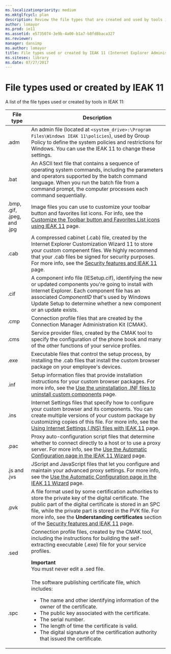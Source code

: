 ```yaml
---
ms.localizationpriority: medium
ms.mktglfcycl: plan
description: Review the file types that are created and used by tools in the Internet Explorer Administration Kit 11 (IEAK 11).
author: lomayor
ms.prod: ie11
ms.assetid: e5735074-3e9b-4a00-b1a7-b8fd8baca327
ms.reviewer: 
manager: dansimp
ms.author: lomayor
title: File types used or created by IEAK 11 (Internet Explorer Administration Kit 11 for IT Pros)
ms.sitesec: library
ms.date: 07/27/2017
---
```



# File types used or created by IEAK 11
A list of the file types used or created by tools in IEAK 11:

|File type |Description              |
|----------|-------------------------|
|.adm | An admin file (located at `<system_drive>:\Program Files\Windows IEAK 11\policies`), used by Group Policy to define the system policies and restrictions for Windows. You can use the IEAK 11 to change these settings. |
|.bat |An ASCII text file that contains a sequence of operating system commands, including the parameters and operators supported by the batch command language. When you run the batch file from a command prompt, the computer processes each command sequentially. |
|.bmp, .gif, .jpeg, and .jpg |Image files you can use to customize your toolbar button and favorites list icons. For info, see the [Customize the Toolbar button and Favorites List icons using IEAK 11](guidelines-toolbar-and-favorites-list-ieak11.md) page. |
|.cab |A compressed cabinet (.cab) file, created by the Internet Explorer Customization Wizard 11 to store your custom compenent files. We highly recommend that your .cab files be signed for security purposes. For more info, see the [Security features and IEAK 11](security-and-ieak11.md) page. |
|.cif |A component info file (IESetup.cif), identifying the new or updated components you're going to install with Internet Explorer. Each component file has an associated *ComponentID* that's used by Windows Update Setup to determine whether a new component or an update exists. |
|.cmp |Connection profile files that are created by the Connection Manager Administration Kit (CMAK). |
|.cms |Service provider files, created by the CMAK tool to specify the configuration of the phone book and many of the other functions of your service profiles. |
|.exe |Executable files that control the setup process, by installing the .cab files that install the custom browser package on your employee's devices. |
|.inf |Setup information files that provide installation instructions for your custom browser packages. For more info, see the [Use the uninstallation .INF files to uninstall custom components](create-uninstall-inf-files-for-custom-components.md) page. |
|.ins |Internet Settings files that specify how to configure your custom browser and its components. You can create multiple versions of your custom package by customizing copies of this file. For more info, see the [Using Internet Settings (.INS) files with IEAK 11](using-internet-settings-ins-files.md) page. |
|.pac |Proxy auto-configuration script files that determine whether to connect directly to a host or to use a proxy server. For more info, see the [Use the Automatic Configuration page in the IEAK 11 Wizard](auto-config-ieak11-wizard.md) page. |
|.js and .jvs |JScript and JavaScript files that let you configure and maintain your advanced proxy settings. For more info, see the [Use the Automatic Configuration page in the IEAK 11 Wizard](auto-config-ieak11-wizard.md) page. |
|.pvk |A file format used by some certification authorities to store the private key of the digital certificate. The public part of the digital certificate is stored in an SPC file, while the private part is stored in the PVK file. For more info, see the **Understanding certificates** section of the [Security features and IEAK 11](security-and-ieak11.md) page. |
|.sed |Connection profile files, created by the CMAK tool, including the instructions for building the self-extracting executable (.exe) file for your service profiles.<p>**Important**<br>You must never edit a .sed file. |
|.spc |The software publishing certificate file, which includes:<ul><li>The name and other identifying information of the owner of the certificate.</li><li>The public key associated with the certificate.</li><li>The serial number.</li><li>The length of time the certificate is valid.</li><li>The digital signature of the certification authority that issued the certificate.</li></ul> |

